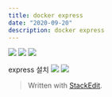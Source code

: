 ```yaml
---
title: docker express
date: "2020-09-20"
description: docker express
---
```


![](https://i.ibb.co/yWsRpkk/Screen-Shot-2020-09-20-at-12-13-37-AM.png)
![](https://i.ibb.co/LhxSt14/3.png)
![](https://i.ibb.co/mrj4j2m/Screen-Shot-2020-09-20-at-10-15-03-AM.png)

express 설치
![](https://i.ibb.co/gMxq3dN/Screen-Shot-2020-09-20-at-10-21-15-AM.png)
![](https://i.ibb.co/Rgtxtpd/Screen-Shot-2020-09-20-at-10-22-35-AM.png)
![]()

> Written with [StackEdit](https://stackedit.io/).
<!--stackedit_data:
eyJoaXN0b3J5IjpbMTAxNTY0MjI3NF19
-->